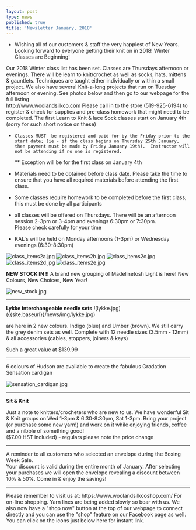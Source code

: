 ```yaml
---
layout: post
type: news
published: true
title: 'Newsletter January, 2018'
---
```


- Wishing all of our customers & staff the very happiest of New Years. Looking forward to everyone getting their knit on in 2018!
Winter Classes are Beginning!

Our 2018 Winter class list has been set. Classes are Thursdays afternoon or evenings. There will be learn to knit/crochet as well as socks, hats, mittens & gauntlets. Techniques are taught either individually or within a small project. 
We also have several Knit-a-long projects that run on Tuesday afternoon or evening. See photos below and then go to our webpage for the full listing   
 http://www.woolandsilkco.com
Please call in to the store (519-925-6194) to register & check for supplies and pre-class homework that might need to be completed.
The first Learn to Knit & lace Sock classes start on January 4th (sorry for such short notice on these) 

-     Classes MUST  be registered and paid for by the Friday prior to the start date; (ie - if the class begins on Thursday 25th January, then payment must be made by Friday January 19th).  Instructor will not be attending if no one is registered.
     **  Exception will be for the first class on January 4th

-  Materials need to be obtained before class date. Please take the time
    to ensure that you have all required materials before attending the
    first class.
-  Some classes require homework to be completed before the first
   class; this must be done by all participants
-  all classes will be offered on Thursdays. There will be an afternoon
    session 2-3pm or 3-4pm and evenings 6:30pm or 7:30pm.  
    Please check carefully for your time
-  KAL's will be held on Monday afternoons (1-3pm) or Wednesday
    evenings (6:30-8:30pm)
    
![class_items2a.jpg]({{site.baseurl}}/news/img/class_items2a.jpg)
![class_items2b.jpg]({{site.baseurl}}/news/img/class_items2b.jpg)
![class_items2c.jpg]({{site.baseurl}}/news/img/class_items2c.jpg)
![class_items2d.jpg]({{site.baseurl}}/news/img/class_items2d.jpg)
![class_items2e.jpg]({{site.baseurl}}/news/img/class_items2e.jpg)
                  
<strong>NEW STOCK IN !!</strong>
A brand new grouping of Madelinetosh Light is here!  New Colours, New Choices, New Year!

![new_stock.jpg]({{site.baseurl}}/news/img/new_stock.jpg)
  <hr>
<strong>Lykke interchangeable needle sets</strong>
![lykke.jpg]({{site.baseurl}}/news/img/lykke.jpg)

are here in 2 new colours. Indigo (blue) and Umber (brown). We still carry the grey denim sets as well. Complete with 12 needle sizes (3.5mm - 12mm) & all accessories (cables, stoppers, joiners & keys)

Such a great value at $139.99
<hr>
6 colours of Hudson are available to create the fabulous Gradation Sensation cardigan 

![sensation_cardigan.jpg]({{site.baseurl}}/news/img/sensation_cardigan.jpg)
<hr>
<strong>Sit & Knit</strong>
 
Just a note to knitters/crocheters who are new to us. We have wonderful Sit & Knit groups on Wed 1-3pm & 6:30-8:30pm, Sat 1-3pm.  Bring your project (or purchase some new yarn!) and work on it while enjoying friends, coffee and a nibble of something good!  
($7.00 HST included) - regulars please note the price change

<hr>

A reminder to all customers who selected an envelope during the Boxing Week Sale.  
Your discount is valid during the entire month of January.  After selecting your purchases we will open the envelope revealing a 
discount between 10% & 50%. Come in & enjoy the savings!
<hr>
Please remember to visit us at: https://www.woolandsilkcoshop.com/  
For on-line shopping. Yarn lines are being added slowly so bear with us. We also now have a "shop now" button at the top of our webpage to connect directly and you can use the "shop" feature on our Facebook page as well.  You can click on the icons just below here for instant link.

